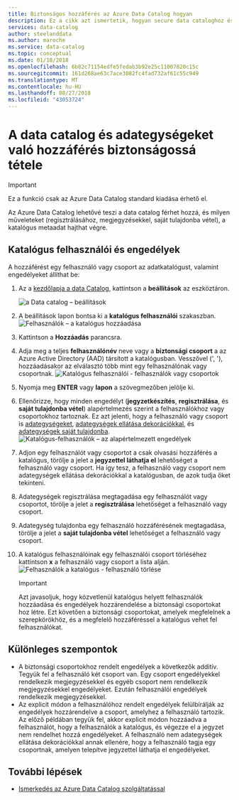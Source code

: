 ```yaml
---
title: Biztonságos hozzáférés az Azure Data Catalog hogyan
description: Ez a cikk azt ismertetik, hogyan secure data cataloghoz és annak adategységeket.
services: data-catalog
author: steelanddata
ms.author: maroche
ms.service: data-catalog
ms.topic: conceptual
ms.date: 01/18/2018
ms.openlocfilehash: 6b82c71154edfe5fedab3b92e25c11007820c15c
ms.sourcegitcommit: 161d268ae63c7ace3082fc4fad732af61c55c949
ms.translationtype: MT
ms.contentlocale: hu-HU
ms.lasthandoff: 08/27/2018
ms.locfileid: "43053724"
---
```

# <a name="how-to-secure-access-to-data-catalog-and-data-assets"></a>A data catalog és adategységeket való hozzáférés biztonságossá tétele
> [!IMPORTANT]
> Ez a funkció csak az Azure Data Catalog standard kiadása érhető el.

Az Azure Data Catalog lehetővé teszi a data catalog férhet hozzá, és milyen műveleteket (regisztrálásához, megjegyzésekkel, saját tulajdonba vétel), a katalógus metaadat hajthat végre. 

## <a name="catalog-users-and-permissions"></a>Katalógus felhasználói és engedélyek
A hozzáférést egy felhasználó vagy csoport az adatkatalógust, valamint engedélyeket állíthat be:

1. Az a [kezdőlapja a data Catalog](http://www.azuredatacatalog.com), kattintson a **beállítások** az eszköztáron.

    ![a Data catalog – beállítások](media/data-catalog-how-to-secure-catalog/data-catalog-settings.png)
2. A beállítások lapon bontsa ki a **katalógus felhasználói** szakaszban.
    ![Felhasználók – a katalógus hozzáadása](media/data-catalog-how-to-secure-catalog/data-catalog-add-button.png)
3. Kattintson a **Hozzáadás** parancsra.
4. Adja meg a teljes **felhasználónév** neve vagy a **biztonsági csoport** a az Azure Active Directory (AAD) társított a katalógusban. Vesszővel (', '), hozzáadásakor az elválasztó több mint egy felhasználónak vagy csoportnak.
    ![Katalógus felhasználói - felhasználók vagy csoportok](media/data-catalog-how-to-secure-catalog/data-catalog-users-groups.png)
5. Nyomja meg **ENTER** vagy **lapon** a szövegmezőben jelölje ki. 
6.  Ellenőrizze, hogy minden engedélyt (**jegyzetkészítés**, **regisztrálása**, és **saját tulajdonba vétel**) alapértelmezés szerint a felhasználókhoz vagy csoportokhoz tartoznak. Ez azt jelenti, hogy a felhasználó vagy csoport is [adategységeket]( data-catalog-how-to-register.md), [adategységek ellátása dekorációkkal]( data-catalog-how-to-annotate.md), és [adategységek saját tulajdonba]( data-catalog-how-to-manage.md). 
    ![Katalógus-felhasználók – az alapértelmezett engedélyek](media/data-catalog-how-to-secure-catalog/data-catalog-default-permissions.png)
7.  Adjon egy felhasználót vagy csoportot a csak olvasási hozzáférés a katalógus, törölje a jelet a **jegyzettel láthatja el** lehetőséget a felhasználó vagy csoport. Ha így tesz, a felhasználó vagy csoport nem adategységek ellátása dekorációkkal a katalógusban, de azok tudja őket tekinteni. 
8.  Adategységek regisztrálása megtagadása egy felhasználót vagy csoportot, törölje a jelet a **regisztrálása** lehetőséget a felhasználó vagy csoport.
9.  Adategység tulajdonba egy felhasználó hozzáférésének megtagadása, törölje a jelet a **saját tulajdonba vétel** lehetőséget a felhasználó vagy csoport. 
10. A katalógus felhasználóinak egy felhasználói csoport törléséhez kattintson **x** a felhasználó vagy csoport a lista alján. 
    ![Felhasználók a katalógus - felhasználó törlése](media/data-catalog-how-to-secure-catalog/data-catalog-delete-user.png)

    > [!IMPORTANT]
    > Azt javasoljuk, hogy közvetlenül katalógus helyett felhasználók hozzáadása és engedélyek hozzárendelése a biztonsági csoportokat hoz létre. Ezt követően a biztonsági csoportokat, amelyek megfelelnek a szerepkörökhöz, és a megfelelő hozzáféréssel a katalógus vehet fel felhasználókat.

## <a name="special-considerations"></a>Különleges szempontok

- A biztonsági csoportokhoz rendelt engedélyek a következők additív. Tegyük fel a felhasználó két csoport van. Egy csoport engedélyekkel rendelkezik megjegyzésekkel és egyéb csoport nem rendelkezik megjegyzésekkel engedélyeket. Ezután felhasználói engedélyek rendelkezik megjegyzésekkel. 
- Az explicit módon a felhasználóhoz rendelt engedélyek felülbírálják az engedélyek hozzárendelve a csoport, amelyhez a felhasználó tartozik. Az előző példában tegyük fel, akkor explicit módon hozzáadva a felhasználót, hogy a felhasználók a katalógus, és végezze el a jegyzet nem rendelhet hozzá engedélyeket. A felhasználó nem adategységek ellátása dekorációkkal annak ellenére, hogy a felhasználó tagja egy csoportnak, amelyen telepítve jegyzettel láthatja el engedélyeket.

## <a name="next-steps"></a>További lépések
- [Ismerkedés az Azure Data Catalog szolgáltatással](data-catalog-get-started.md)

